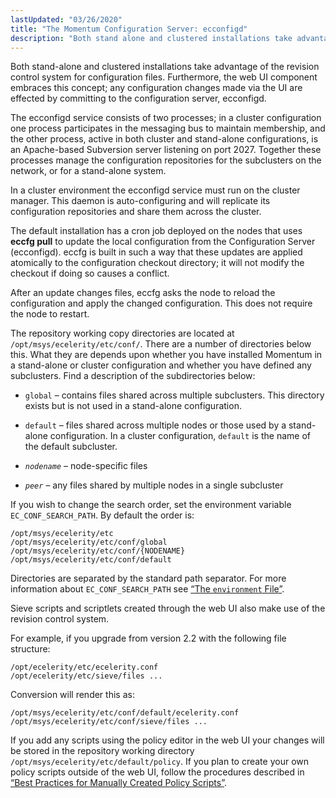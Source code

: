 ```yaml
---
lastUpdated: "03/26/2020"
title: "The Momentum Configuration Server: ecconfigd"
description: "Both stand alone and clustered installations take advantage of the revision control system for configuration files Furthermore the web UI component embraces this concept any configuration changes made via the UI are effected by committing to the configuration server ecconfigd The ecconfigd service consists of two processes in a cluster..."
---
```


Both stand-alone and clustered installations take advantage of the revision control system for configuration files. Furthermore, the web UI component embraces this concept; any configuration changes made via the UI are effected by committing to the configuration server, ecconfigd.

The ecconfigd service consists of two processes; in a cluster configuration one process participates in the messaging bus to maintain membership, and the other process, active in both cluster and stand-alone configurations, is an Apache-based Subversion server listening on port 2027\. Together these processes manage the configuration repositories for the subclusters on the network, or for a stand-alone system.

In a cluster environment the ecconfigd service must run on the cluster manager. This daemon is auto-configuring and will replicate its configuration repositories and share them across the cluster.

The default installation has a cron job deployed on the nodes that uses **eccfg pull**      to update the local configuration from the Configuration Server (ecconfigd). eccfg is built in such a way that these updates are applied atomically to the configuration checkout directory; it will not modify the checkout if doing so causes a conflict.

After an update changes files, eccfg asks the node to reload the configuration and apply the changed configuration. This does not require the node to restart.

The repository working copy directories are located at `/opt/msys/ecelerity/etc/conf/`. There are a number of directories below this. What they are depends upon whether you have installed Momentum in a stand-alone or cluster configuration and whether you have defined any subclusters. Find a description of the subdirectories below:

*   `global` – contains files shared across multiple subclusters. This directory exists but is not used in a stand-alone configuration.

*   `default` – files shared across multiple nodes or those used by a stand-alone configuration. In a cluster configuration, `default` is the name of the default subcluster.

*   *`nodename`* – node-specific files

*   *`peer`* – any files shared by multiple nodes in a single subcluster

If you wish to change the search order, set the environment variable `EC_CONF_SEARCH_PATH`. By default the order is:

```
/opt/msys/ecelerity/etc
/opt/msys/ecelerity/etc/conf/global
/opt/msys/ecelerity/etc/conf/{NODENAME}
/opt/msys/ecelerity/etc/conf/default
```

Directories are separated by the standard path separator. For more information about `EC_CONF_SEARCH_PATH` see [“The `environment` File”](/momentum/3/3-reference/conf-ecelerity-conf#conf.environment.file).

Sieve scripts and scriptlets created through the web UI also make use of the revision control system.

For example, if you upgrade from version 2.2 with the following file structure:

```
/opt/ecelerity/etc/ecelerity.conf
/opt/ecelerity/etc/sieve/files ...
```

Conversion will render this as:

```
/opt/msys/ecelerity/etc/conf/default/ecelerity.conf
/opt/msys/ecelerity/etc/conf/sieve/files ...
```

If you add any scripts using the policy editor in the web UI your changes will be stored in the repository working directory `/opt/msys/ecelerity/etc/default/policy`. If you plan to create your own policy scripts outside of the web UI, follow the procedures described in [“Best Practices for Manually Created Policy Scripts”](/momentum/3/3-reference/policy-best-practices).